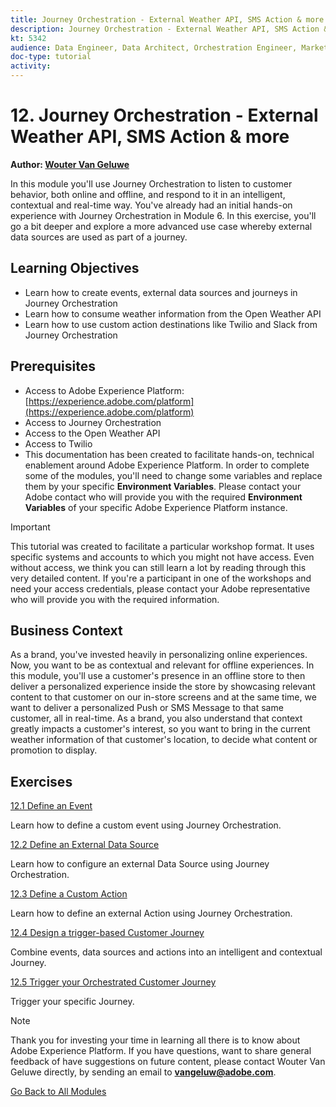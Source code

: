 ```yaml
---
title: Journey Orchestration - External Weather API, SMS Action & more
description: Journey Orchestration - External Weather API, SMS Action & more
kt: 5342
audience: Data Engineer, Data Architect, Orchestration Engineer, Marketer
doc-type: tutorial
activity: 
---
```


# 12. Journey Orchestration - External Weather API, SMS Action & more

**Author: [Wouter Van Geluwe](https://www.linkedin.com/in/woutervangeluwe/)**

In this module you'll use Journey Orchestration to listen to customer behavior, both online and offline, and respond to it in an intelligent, contextual and real-time way. You've already had an initial hands-on experience with Journey Orchestration in Module 6. In this exercise, you'll go a bit deeper and explore a more advanced use case whereby external data sources are used as part of a journey.

## Learning Objectives

- Learn how to create events, external data sources and journeys in Journey Orchestration
- Learn how to consume weather information from the Open Weather API
- Learn how to use custom action destinations like Twilio and Slack from Journey Orchestration

## Prerequisites

- Access to Adobe Experience Platform: [https://experience.adobe.com/platform](https://experience.adobe.com/platform)
- Access to Journey Orchestration
- Access to the Open Weather API
- Access to Twilio
- This documentation has been created to facilitate hands-on, technical enablement around Adobe Experience Platform. In order to complete some of the modules, you'll need to change some variables and replace them by your specific **Environment Variables**. Please contact your Adobe contact who will provide you with the required **Environment Variables** of your specific Adobe Experience Platform instance.

>[!IMPORTANT] 
>
>This tutorial was created to facilitate a particular workshop format. It uses specific systems and accounts to which you might not have access. Even without access, we think you can still learn a lot by reading through this very detailed content. If you're a participant in one of the workshops and need your access credentials, please contact your Adobe representative who will provide you with the required information.

## Business Context

As a brand, you've invested heavily in personalizing online experiences. Now, you want to be as contextual and relevant for offline experiences.
In this module, you'll use a customer's presence in an offline store to then deliver a personalized experience inside the store by showcasing relevant content to that customer on our in-store screens and at the same time, we want to deliver a personalized Push or SMS Message to that same customer, all in real-time.
As a brand, you also understand that context greatly impacts a customer's interest, so you want to bring in the current weather information of that customer's location, to decide what content or promotion to display.

## Exercises

[12.1 Define an Event](./ex1.md)

Learn how to define a custom event using Journey Orchestration.

[12.2 Define an External Data Source](./ex2.md)

Learn how to configure an external Data Source using Journey Orchestration.

[12.3 Define a Custom Action](./ex3.md)

Learn how to define an external Action using Journey Orchestration.

[12.4 Design a trigger-based Customer Journey](./ex4.md)

Combine events, data sources and actions into an intelligent and contextual Journey.

[12.5 Trigger your Orchestrated Customer Journey](./ex5.md)

Trigger your specific Journey.

>[!NOTE]
>
>Thank you for investing your time in learning all there is to know about Adobe Experience Platform. If you have questions, want to share general feedback of have suggestions on future content, please contact Wouter Van Geluwe directly, by sending an email to **vangeluw@adobe.com**.

[Go Back to All Modules](../../overview.md)
